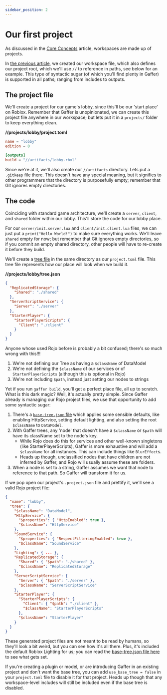 ```yaml
---
sidebar_position: 2
---
```


# Our first project

As discussed in the [Core Concepts](../guide/concepts) article, workspaces are made up of projects.

In [the previous article](./getting-started), we created our workspace file, which also defines our project root, which we'll
use `//` to reference in paths, see below for an example. This type of syntactic sugar (of which you'll find plenty in
Gaffer) is supported in all paths; ranging from includes to outputs.

## The project file

We'll create a project for our game's lobby, since this'll be our 'start place' on Roblox. Remember that Gaffer is unopinionated,
we can create this project file anywhere in our workspace; but lets put it in a `projects/` folder to keep everything clean.

**//projects/lobby/project.toml**

```toml
name = "lobby"
edition = 0

[outputs]
build = "//artifacts/lobby.rbxl"
```

Since we're at it, we'll also create our `//artifacts` directory. Lets put a `.gitkeep` file there.
This doesn't have any special meaning, but it signifies to other programmers that the directory is purposefully
empty; remember that Git ignores empty directories.

## The code

Coinciding with standard game architecture, we'll create a `server`, `client`, and `shared` folder within our lobby. This'll
store the code for our lobby place.

For our `server/init.server.lua` and `client/init.client.lua` files, we can just put a `print("Hello World!")` to make sure
everything works. We'll leave `shared` empty for now; but remember that Git ignores empty directories, so if you commit an empty
shared directory, other people will have to re-create it before they build.

We'll create a [tree file](../reference/trees) in the same directory as our `project.toml` file. This tree file represents how our
place will look when we build it.

**//projects/lobby/tree.json**

```json
{
  "ReplicatedStorage": {
    "Shared": "./shared"
  },
  "ServerScriptService": {
    "Server": "./server"
  },
  "StarterPlayer": {
    "StarterPlayerScripts": {
      "Client": "./client"
    }
  }
}
```

Anyone whose used Rojo before is probably a bit confused; there's so much wrong with this!!!

1. We're not defining our Tree as having a `$className` of DataModel
2. We're not defining the `$className` of our services or of `StarterPlayerScripts` (although this _is_ optional in Rojo)
3. We're not including `$path`, instead just setting our nodes to strings

Yet if you run `gaffer build`, you'll get a perfect place file, all up to scratch. What is this dark magic? Well, it's
actually pretty simple. Since Gaffer already is managing our Rojo project files, we use that opportunity to add some syntactic sugar:

1. There's a [`base-tree.json` file](https://github.com/autonordev/tools/blob/main/gaffer/src/functions/update/base-tree.json)
   which applies some sensible defaults, like enabling HttpService, setting default lighting, and also setting the
   root `$className` to `DataModel`.
2. With Gaffer trees, any 'node' that doesn't have a `$className` or `$path` will have its className set to the node's key.
   - While Rojo does do this for services and other well-known singletons (like StarterPlayerScripts), Gaffer is more exhaustive and will add a `$className` for all instances. This can include things like `BlurEffect`s.
   - Heads up though, unclassified nodes that have children are not inferred by Gaffer, and Rojo will usually assume these are folders.
3. When a node is set to a string, Gaffer assumes we want that node to reference to that path. So Gaffer will transform it for us.

If we pop open our project's `.project.json` file and prettify it, we'll see a valid Rojo project file:

```json
{
  "name": "lobby",
  "tree": {
    "$className": "DataModel",
    "HttpService": {
      "$properties": { "HttpEnabled": true },
      "$className": "HttpService"
    },
    "SoundService": {
      "$properties": { "RespectFilteringEnabled": true },
      "$className": "SoundService"
    },
    "Lighting": { ... },
    "ReplicatedStorage": {
      "Shared": { "$path": "./shared" },
      "$className": "ReplicatedStorage"
    },
    "ServerScriptService": {
      "Server": { "$path": "./server" },
      "$className": "ServerScriptService"
    },
    "StarterPlayer": {
      "StarterPlayerScripts": {
        "Client": { "$path": "./client" },
        "$className": "StarterPlayerScripts"
      },
      "$className": "StarterPlayer"
    }
  }
}
```

These generated project files are not meant to be read by humans, so they'll look a bit weird, but you can see how it's all there. Plus, it's included the default Roblox Lighting for us; you can read the [base-tree.json file here](https://github.com/autonordev/tools/blob/main/gaffer/src/functions/update/base-tree.json) to see what gets set.

If you're creating a plugin or model, or are introducing Gaffer in an existing project and don't want the base tree, you can add `use_base_tree = false` in your `project.toml` file to disable it for that project. Heads up though that any workspace-level includes will still be included even if the base tree is disabled.
